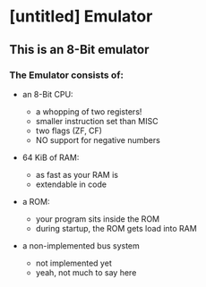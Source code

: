 # \[untitled\] Emulator

## This is an 8-Bit emulator

### The Emulator consists of:
- an 8-Bit CPU:
  - a whopping of two registers!
  - smaller instruction set than MISC
  - two flags (ZF, CF)
  - NO support for negative numbers


- 64 KiB of RAM:
  - as fast as your RAM is
  - extendable in code


- a ROM:
  - your program sits inside the ROM 
  - during startup, the ROM gets load into RAM


- a non-implemented bus system
  - not implemented yet 
  - yeah, not much to say here